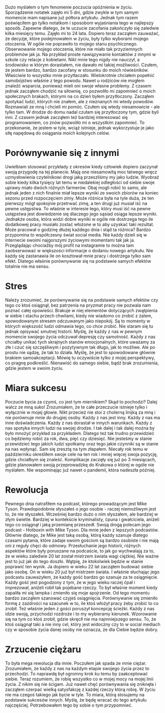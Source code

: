 Dużo myślałem o tym fenomenie poczucia opóźnienia w życiu. Sporządzenie notatek zajęło mi 5 dni, gdzie zwykle w tym samym momencie mam napisane już półtora artykułu. Jednak tym razem poświęciłem go tylko notatkom i sposobom wyjaśniania tego w najlepszy sposób. Zapewne dlatego, że te uczucie zacofania zakończyło się zaledwie kilka miesięcy temu. Zajęło mi to 24 lata. Dopiero teraz zacząłem zauważać, że decyzje, które podejmowałem w życiu, były tylko wyborami mojego otoczenia. W ogóle nie poprawiło to mojego stanu psychicznego. Obserwowanie mojego otoczenia, które nie miało tak przyziemnych problemów jak ja. Na przykład proste nawiązywanie kontaktów z innymi w szkole czy relacje z kobietami. Nikt mnie tego nigdy nie nauczył, a środowisko w którym dorastałem, nie dawało mi takiej możliwości. Czułem, że jestem bardzo, bardzo zacofany w stosunku do moich rówieśników. Właściwie to wszystko mnie przytłaczało. Wielokrotnie chciałem popełnić samobójstwo właśnie z tego powodu. Nawet u rodziców nie mogłem znaleźć wsparcia, ponieważ mieli oni swoje własne problemy. Z czasem jednak zacząłem chodzić na siłownię, co pozwoliło mi zapomnieć o moich społecznych brakach, którymi na co dzień byłem przytłoczony. Zacząłem spotykać ludzi, których nie znałem, ale z nieznanych mi wtedy powodów. Rozmawiali ze mną i chcieli mi pomóc. Czułem się wtedy niesamowicie - ale tylko tam. W drodze do domu nadal czułam się przytłoczony tym, gdzie byli inni. Z czasem jednak zacząłem też bardziej interesować się programowaniem, co znów pozwoliło mi o wszystkim zapomnieć. To przekonanie, że jestem w tyle, wciąż istnieje, jednak wykorzystuje je jako siłę napędową do osiągania moich kolejnych celów.

# **Porównywanie się z innymi**

Uwielbiam stosować przykłady z okresów kiedy człowiek dopiero zaczynał swoją przygodę na tej planecie. Mają one niesamowitą moc łatwego wręcz uzmysłowienia czytelnikowi drogi jaką przeszliśmy my jako ludzie. Wyobraź sobie kiedy kilka tysięcy lat temu w niedalekiej odległości od siebie swoje uprawy miało dwóch różnych farmerów. Obaj mogli robić to samo, ale jednak jeden z nich finalnie miał lepsze wyniki ze swoich zbiorów na koniec sezonu przed rozpoczęciem zimy. Może różnica była na tyle duża, że ten pierwszy mógł spokojnie przetrwać zimę, a ten drugi już musiał iść na pewne ustępstwa. To właśnie w interesie tego, który musi iść na pewne ustępstwa jest dowiedzenie się dlaczego jego sąsiad osiąga lepsze wyniki. Jednakże osoba, która widzi dobre wyniki w ogóle nie dostrzega tego ile dodatkowej pracy musiało zostać włożone w to aby uzyskać taki rezultat. Może pracował o godzinę dłużej każdego dnia i stąd ta różnica? Bardzo przypomina to współczesny świat social media. Nie każdy dzieli się w internecie swoimi najgorszymi życiowymi momentami tak jak ja. Przeglądając chociażby mój profil na instagramie to można tam zaobserwować w większości informacje o dodaniu nowego artykułu. Nie każdy się zastanawia ile on kosztował mnie pracy i dostrzega tylko sam efekt. Dlatego właśnie porównywanie się na podstawie samych efektów totalnie nie ma sensu.

# **Stres**

Należy zrozumieć, że porównywanie się na podstawie samych efektów czy tego co ktoś osiągnął, bez patrzenia na pryzmat pracy nie pozwala nam poznać całej opowieści. Brakuje w niej elementów dotyczących zwątpienia w siebie i stachu przech chwilami, kiedy nie wiadomo co zrobić z żalem, spowodowanym stresem odczuwanym jako niepokój. Są to momenty w których większość ludzi odmawia tego, co chce zrobić. Nie staram się tu jednak opisywać smutnej historii. Myślę, że każdy z nas w pewnym momencie swojego życia odczuwał depresję czy samotność. Każdy z nas chciałby unikać tych skrajnych stanów emocjonalnych, które uważamy za złe i czuć się szczęśliwym i pozytywnym tak długo, jak to możliwe. Ale po prostu nie sądzę, że tak to działa. Myślę, że jest to spowodowane głównie brakiem samoakceptacji. Mówię tu oczywiście tylko z mojej perspektywy, co pragnę podkreślić. Nienawiść do samego siebie, bądź brak zrozumienia, gdzie jestem w swoim życiu.

# **Miara sukcesu**

Poczucie bycia za czymś, co jest tym miernikiem? Skąd to pochodzi? Dalej walcz ze mną suko! Zrozumiałem, że te całe przeczucie istnieje tylko i wyłącznie w mojej głowie. Nikt przecież nie stoi z cholerną linijką za mną i nie porównuje mnie do drugiej osoby. Każdy z nas jest inny. Każdy z nas ma inne doświadczenia. Każdy z nas dorastał w innych warunkach. Każdy z nas spotyka innych ludzi na swojej drodze. I tak dalej i tak dalej można by było mnożyć przykład za przykładem. Dlatego też tak trudno przewidzieć co będziemy robić za rok, dwa, pięć czy dziesięć. Nie jesteśmy w stanie przewidzieć tego jakich ludzi spotkamy oraz tego jakie czynniki są w stanie na nas wpłynąć. Sam się zresztą na tym złapałem. Niecały rok temu w październiku określiłem swoje cele na ten rok i mniej więcej swoja pozycję, gdzie chciałbym się znaleść. Komplikacje zaczęły się już po 3 miesiącach, gdzie planowałem swoją przeprowadzkę do Krakowa o której w ogóle nie myślałem. Nie wspominając już nawet o pandemii, która nadeszła później.

# **Rewolucja**

Pewnego dnia natrafiłem na podcast, którego prowadzącym jest Mike Tyson. Prawdopodobnie słyszałeś o jego osobie - raczej niemożliwym jest to, że nie słyszałeś. Wcześniej bardzo dużo o nim słyszałem, ale bardziej w złym świetle. Bardziej w kontekście kryminalisty, ćpuna i gwałciciela, aniżeli tego co osiągnął i jaką przemianę przeszedł. Swoją drogą polecam jego podcast - Hotboxin with Mike Tyson. Dla mnie jeden z lepszych podcastów. Głównie dlatego, że Mike jest taką osobą, którą każdy szanuje dlatego czasami pytania, które zadaje swoim gościom są bardzo osobiste i nie mają oni z reguły chęci do odmowy. Przesłuchanie jego historii, różnych aspektów które były poruszane na podcaście, to jak go wychwalają za to, że w wieku zaledwie 20 lat został mistrzem świata wagi ciężkiej. Nie ważne jest to już jak do tego doszło. Wątpię, że ktokolwiek będzie w stanie poprawić ten wynik. Ja dopiero w wieku 22 lat zacząłem budować siebie jako osobę. On w wieku 20 już był mistrzem świata. I właśnie słuchając jego podcastu zauważyłem, że każdy gość bardzo go szanuje za te osiągnięcie. Każdy gość jest pogodzony z tym, że w jego wieku raczej ćpał i imprezował, aniżeli robił tak pojebane rzeczy. To był właśnie moment kiedy zapaliła mi się lampka i zmieniło się moje spojrzenie. Od tego momentu bardzo zacząłem szanować czyjeś osiągnięcia. Porównywanie się zmieniło formę z zazdrości na szacunek w to, ile ktoś włożył pracy żeby zrobić to co zrobił. Też właśnie jeden z gości poruszył koncepcję ścieżki. Każdy z nas idzie swoją, przychodzi rozdroże i to my wybieramy kierunek. Wzorowanie się na tym co ktoś zrobił, gdzie skręcił nie ma najmniejszego sensu. To, że ktoś osiągnął taki a nie inny cel, który jest widoczny czy to w social mediach czy w sposobie życia danej osoby nie oznacza, że dla Ciebie będzie dobry.

# **Zrzucenie ciężaru**

To była mega rewolucja dla mnie. Poczułem jak spada ze mnie ciężar. Zrozumiałem, że każdy z nas na każdym etapie swojego życia przez to przechodzi. To naprawdę był ogromny krok ku temu by zaakceptować siebie. Teraz rozumiem, że robię wszystko co w mojej mocy na mojej linii życia. Z nikim się nie ścigam. Już nawet chęć porównywania się zniknęła i zacząłem czerpać wielką satysfakcję z każdej rzeczy którą robię. W życiu nie ma czegoś takiego jak bycie w tyle. To miara, którą stosujemy na podstawie sukcesów innych. Myślę, że będę wracać do tego artykułu najczęściej. Potrzebowałem tego by sobie o tym przypomnieć.
